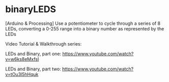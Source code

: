 # binaryLEDS
[Arduino &amp; Processing] Use a potentiometer to cycle through a series of 8 LEDs, converting a 0-255 range into a binary number as represented by the LEDs

Video Tutorial & Walkthrough series: 

LEDs and Binary, part one:  https://www.youtube.com/watch?v=w6ks8eMxfsI

LEDs and Binary, part two:  https://www.youtube.com/watch?v=tOu3l5hHquk

